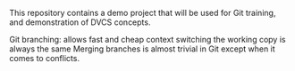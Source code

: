 This repository contains a demo project that will be used for Git training, and demonstration of DVCS concepts.

Git branching:
	allows fast and cheap context switching
	the working copy is always the same
Merging branches is almost trivial in Git except when it comes to conflicts.
